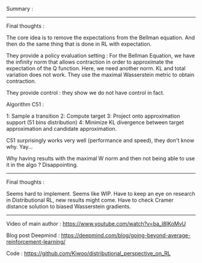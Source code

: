 Summary : 



---------------

Final thoughts : 

The core idea is to remove the expectations from the Bellman equation. And then do the same thing that is done in RL with expectation.

They provide a policy evaluation setting : For the Bellman Equation, we have the infinity norm that allows contraction in order to approximate the expectation of the Q function. Here, we need another norm. KL and total variation does not work. They use the maximal Wasserstein metric to obtain contraction. 

They provide control : they show we do not have control in fact.

Algorithm C51 : 

1: Sample a transition
2: Compute target
3: Project onto approximation support (51 bins distribution)
4: Minimize KL divergence between target approximation and candidate approximation.

C51 surprisingly works very well (performance and speed), they don't know why. Yay... 

Why having results with the maximal W norm and then not being able to use it in the algo ? Disappointing. 

---------------

Final thoughts : 

Seems hard to implement. Seems like WIP. Have to keep an eye on research in Distributional RL, new results might come. Have to check Cramer distance solution to biased Wasserstein gradients.

---------------

Video of main author : https://www.youtube.com/watch?v=ba_l8IKoMvU

Blog post Deepmind : https://deepmind.com/blog/going-beyond-average-reinforcement-learning/

Code : https://github.com/Kiwoo/distributional_perspective_on_RL
